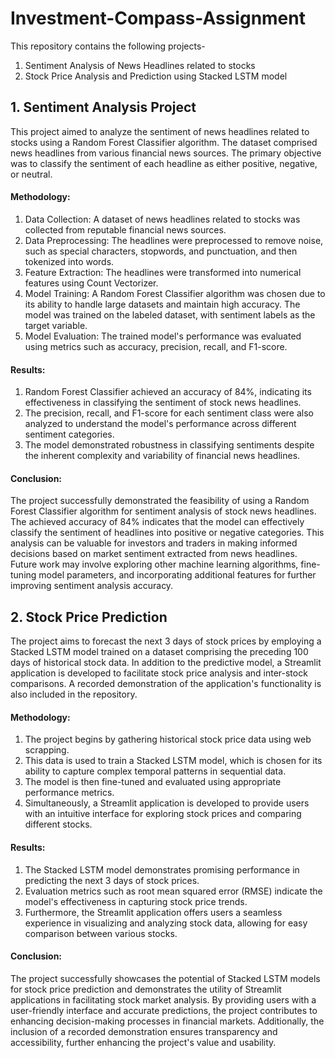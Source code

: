# Investment-Compass-Assignment

This repository contains the following projects-
1. Sentiment Analysis of News Headlines related to stocks
2. Stock Price Analysis and Prediction using Stacked LSTM model

## 1. Sentiment Analysis Project

This project aimed to analyze the sentiment of news headlines related to stocks using a Random Forest Classifier algorithm. The dataset comprised news headlines from various financial news sources. The primary objective was to classify the sentiment of each headline as either positive, negative, or neutral.

#### Methodology:

1. Data Collection: A dataset of news headlines related to stocks was collected from reputable financial news sources.
2. Data Preprocessing: The headlines were preprocessed to remove noise, such as special characters, stopwords, and punctuation, and then tokenized into words.
3. Feature Extraction: The headlines were transformed into numerical features using Count Vectorizer.
4. Model Training: A Random Forest Classifier algorithm was chosen due to its ability to handle large datasets and maintain high accuracy. The model was trained on the labeled dataset, with sentiment labels as the target variable.
5. Model Evaluation: The trained model's performance was evaluated using metrics such as accuracy, precision, recall, and F1-score.

#### Results:

1. Random Forest Classifier achieved an accuracy of 84%, indicating its effectiveness in classifying the sentiment of stock news headlines.
2. The precision, recall, and F1-score for each sentiment class were also analyzed to understand the model's performance across different sentiment categories.
3. The model demonstrated robustness in classifying sentiments despite the inherent complexity and variability of financial news headlines.

#### Conclusion:
The project successfully demonstrated the feasibility of using a Random Forest Classifier algorithm for sentiment analysis of stock news headlines. The achieved accuracy of 84% indicates that the model can effectively classify the sentiment of headlines into positive or negative categories. This analysis can be valuable for investors and traders in making informed decisions based on market sentiment extracted from news headlines. Future work may involve exploring other machine learning algorithms, fine-tuning model parameters, and incorporating additional features for further improving sentiment analysis accuracy.

## 2. Stock Price Prediction

The project aims to forecast the next 3 days of stock prices by employing a Stacked LSTM model trained on a dataset comprising the preceding 100 days of historical stock data. In addition to the predictive model, a Streamlit application is developed to facilitate stock price analysis and inter-stock comparisons. A recorded demonstration of the application's functionality is also included in the repository.

#### Methodology:
1. The project begins by gathering historical stock price data using web scrapping.
2. This data is used to train a Stacked LSTM model, which is chosen for its ability to capture complex temporal patterns in sequential data.
3. The model is then fine-tuned and evaluated using appropriate performance metrics.
4. Simultaneously, a Streamlit application is developed to provide users with an intuitive interface for exploring stock prices and comparing different stocks.

#### Results:
1. The Stacked LSTM model demonstrates promising performance in predicting the next 3 days of stock prices.
2. Evaluation metrics such as root mean squared error (RMSE) indicate the model's effectiveness in capturing stock price trends.
3. Furthermore, the Streamlit application offers users a seamless experience in visualizing and analyzing stock data, allowing for easy comparison between various stocks.

#### Conclusion:
The project successfully showcases the potential of Stacked LSTM models for stock price prediction and demonstrates the utility of Streamlit applications in facilitating stock market analysis. By providing users with a user-friendly interface and accurate predictions, the project contributes to enhancing decision-making processes in financial markets. Additionally, the inclusion of a recorded demonstration ensures transparency and accessibility, further enhancing the project's value and usability.
